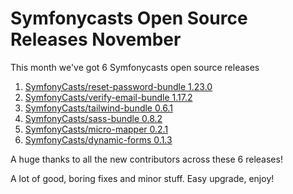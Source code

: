 # Symfonycasts Open Source Releases November

This month we've got 6 Symfonycasts open source releases

1. [SymfonyCasts/reset-password-bundle 1.23.0](https://github.com/SymfonyCasts/reset-password-bundle/releases/tag/v1.23.0)
2. [SymfonyCasts/verify-email-bundle 1.17.2](https://github.com/SymfonyCasts/verify-email-bundle/releases/tag/v1.17.2)
3. [SymfonyCasts/tailwind-bundle 0.6.1](https://github.com/SymfonyCasts/tailwind-bundle/releases/tag/v0.6.1)
4. [SymfonyCasts/sass-bundle 0.8.2](https://github.com/SymfonyCasts/sass-bundle/releases/tag/v0.8.2)
5. [SymfonyCasts/micro-mapper 0.2.1](https://github.com/SymfonyCasts/micro-mapper/releases/tag/v0.2.1)
6. [SymfonyCasts/dynamic-forms 0.1.3](https://github.com/SymfonyCasts/dynamic-forms/releases/tag/v0.1.3)


A huge thanks to all the new contributors across these 6 releases!

A lot of good, boring fixes and minor stuff. Easy upgrade, enjoy!

